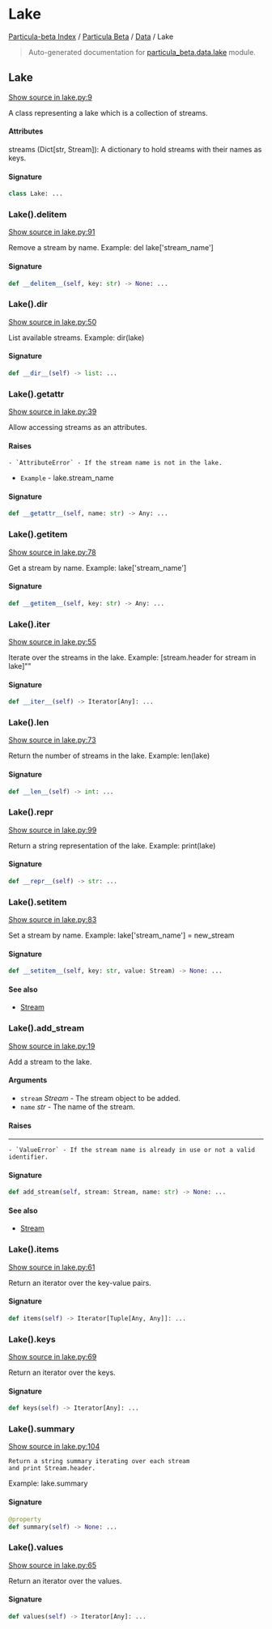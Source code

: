 # Lake

[Particula-beta Index](../../README.md#particula-beta-index) / [Particula Beta](../index.md#particula-beta) / [Data](./index.md#data) / Lake

> Auto-generated documentation for [particula_beta.data.lake](https://github.com/uncscode/particula-beta/blob/main/particula_beta/data/lake.py) module.

## Lake

[Show source in lake.py:9](https://github.com/uncscode/particula-beta/blob/main/particula_beta/data/lake.py#L9)

A class representing a lake which is a collection of streams.

#### Attributes

streams (Dict[str, Stream]): A dictionary to hold streams with their
names as keys.

#### Signature

```python
class Lake: ...
```

### Lake().__delitem__

[Show source in lake.py:91](https://github.com/uncscode/particula-beta/blob/main/particula_beta/data/lake.py#L91)

Remove a stream by name.
Example: del lake['stream_name']

#### Signature

```python
def __delitem__(self, key: str) -> None: ...
```

### Lake().__dir__

[Show source in lake.py:50](https://github.com/uncscode/particula-beta/blob/main/particula_beta/data/lake.py#L50)

List available streams.
Example: dir(lake)

#### Signature

```python
def __dir__(self) -> list: ...
```

### Lake().__getattr__

[Show source in lake.py:39](https://github.com/uncscode/particula-beta/blob/main/particula_beta/data/lake.py#L39)

Allow accessing streams as an attributes.

#### Raises

    - `AttributeError` - If the stream name is not in the lake.
- `Example` - lake.stream_name

#### Signature

```python
def __getattr__(self, name: str) -> Any: ...
```

### Lake().__getitem__

[Show source in lake.py:78](https://github.com/uncscode/particula-beta/blob/main/particula_beta/data/lake.py#L78)

Get a stream by name.
Example: lake['stream_name']

#### Signature

```python
def __getitem__(self, key: str) -> Any: ...
```

### Lake().__iter__

[Show source in lake.py:55](https://github.com/uncscode/particula-beta/blob/main/particula_beta/data/lake.py#L55)

Iterate over the streams in the lake.
Example: [stream.header for stream in lake]""

#### Signature

```python
def __iter__(self) -> Iterator[Any]: ...
```

### Lake().__len__

[Show source in lake.py:73](https://github.com/uncscode/particula-beta/blob/main/particula_beta/data/lake.py#L73)

Return the number of streams in the lake.
Example: len(lake)

#### Signature

```python
def __len__(self) -> int: ...
```

### Lake().__repr__

[Show source in lake.py:99](https://github.com/uncscode/particula-beta/blob/main/particula_beta/data/lake.py#L99)

Return a string representation of the lake.
Example: print(lake)

#### Signature

```python
def __repr__(self) -> str: ...
```

### Lake().__setitem__

[Show source in lake.py:83](https://github.com/uncscode/particula-beta/blob/main/particula_beta/data/lake.py#L83)

Set a stream by name.
Example: lake['stream_name'] = new_stream

#### Signature

```python
def __setitem__(self, key: str, value: Stream) -> None: ...
```

#### See also

- [Stream](./stream.md#stream)

### Lake().add_stream

[Show source in lake.py:19](https://github.com/uncscode/particula-beta/blob/main/particula_beta/data/lake.py#L19)

Add a stream to the lake.

#### Arguments

- `stream` *Stream* - The stream object to be added.
- `name` *str* - The name of the stream.

#### Raises

-------
    - `ValueError` - If the stream name is already in use or not a valid
    identifier.

#### Signature

```python
def add_stream(self, stream: Stream, name: str) -> None: ...
```

#### See also

- [Stream](./stream.md#stream)

### Lake().items

[Show source in lake.py:61](https://github.com/uncscode/particula-beta/blob/main/particula_beta/data/lake.py#L61)

Return an iterator over the key-value pairs.

#### Signature

```python
def items(self) -> Iterator[Tuple[Any, Any]]: ...
```

### Lake().keys

[Show source in lake.py:69](https://github.com/uncscode/particula-beta/blob/main/particula_beta/data/lake.py#L69)

Return an iterator over the keys.

#### Signature

```python
def keys(self) -> Iterator[Any]: ...
```

### Lake().summary

[Show source in lake.py:104](https://github.com/uncscode/particula-beta/blob/main/particula_beta/data/lake.py#L104)

    Return a string summary iterating over each stream
    and print Stream.header.
Example: lake.summary

#### Signature

```python
@property
def summary(self) -> None: ...
```

### Lake().values

[Show source in lake.py:65](https://github.com/uncscode/particula-beta/blob/main/particula_beta/data/lake.py#L65)

Return an iterator over the values.

#### Signature

```python
def values(self) -> Iterator[Any]: ...
```
